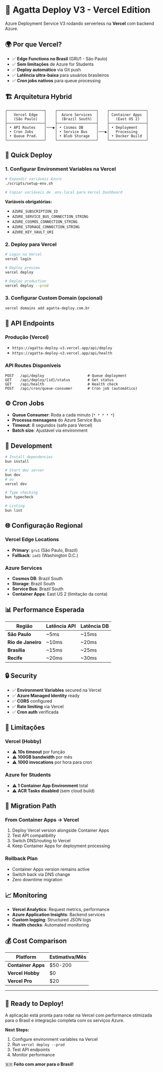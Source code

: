 # 🚀 Agatta Deploy V3 - Vercel Edition

Azure Deployment Service V3 rodando serverless na **Vercel** com backend Azure.

## 🌍 **Por que Vercel?**

- ✅ **Edge Functions no Brasil** (GRU1 - São Paulo)
- ✅ **Sem limitações** de Azure for Students
- ✅ **Deploy automático** via Git push
- ✅ **Latência ultra-baixa** para usuários brasileiros
- ✅ **Cron jobs nativos** para queue processing

## 🏗️ **Arquitetura Hybrid**

```
┌─────────────────┐    ┌──────────────────┐    ┌─────────────────┐
│   Vercel Edge   │    │  Azure Services  │    │ Container Apps  │
│   (São Paulo)   │    │  (Brazil South)  │    │   (East US 2)   │
├─────────────────┤    ├──────────────────┤    ├─────────────────┤
│ • API Routes    │───▶│ • Cosmos DB      │    │ • Deployment    │
│ • Cron Jobs     │    │ • Service Bus    │───▶│   Processing    │
│ • Queue Prod.   │    │ • Blob Storage   │    │ • Docker Build  │
└─────────────────┘    └──────────────────┘    └─────────────────┘
```

## 🚀 **Quick Deploy**

### 1. **Configurar Environment Variables na Vercel**

```bash
# Expandir variáveis Azure
./scripts/setup-env.sh

# Copiar variáveis de .env.local para Vercel Dashboard
```

**Variáveis obrigatórias:**
- `AZURE_SUBSCRIPTION_ID`
- `AZURE_SERVICE_BUS_CONNECTION_STRING`
- `AZURE_COSMOS_CONNECTION_STRING`
- `AZURE_STORAGE_CONNECTION_STRING`
- `AZURE_KEY_VAULT_URI`

### 2. **Deploy para Vercel**

```bash
# Login na Vercel
vercel login

# Deploy preview
vercel deploy

# Deploy production
vercel deploy --prod
```

### 3. **Configurar Custom Domain (opcional)**

```bash
vercel domains add agatta-deploy.com.br
```

## 📡 **API Endpoints**

### **Produção (Vercel)**
- `https://agatta-deploy-v3.vercel.app/api/deploy`
- `https://agatta-deploy-v3.vercel.app/api/health`

### **API Routes Disponíveis**
```
POST   /api/deploy                    # Queue deployment
GET    /api/deploy/[id]/status        # Get status
GET    /api/health                    # Health check
POST   /api/cron/queue-consumer       # Cron job (automático)
```

## ⚙️ **Cron Jobs**

- **Queue Consumer**: Roda a cada minuto (`* * * * *`)
- **Processa mensagens** do Azure Service Bus
- **Timeout**: 8 segundos (safe para Vercel)
- **Batch size**: Ajustável via environment

## 🔧 **Development**

```bash
# Install dependencies
bun install

# Start dev server
bun dev
# ou
vercel dev

# Type checking
bun typecheck

# Linting
bun lint
```

## 🌐 **Configuração Regional**

### **Vercel Edge Locations**
- **Primary**: `gru1` (São Paulo, Brazil)
- **Fallback**: `iad1` (Washington D.C.)

### **Azure Services**
- **Cosmos DB**: Brazil South
- **Storage**: Brazil South
- **Service Bus**: Brazil South
- **Container Apps**: East US 2 (limitação da conta)

## 📊 **Performance Esperada**

| Região | Latência API | Latência DB |
|--------|-------------|-------------|
| **São Paulo** | ~5ms | ~15ms |
| **Rio de Janeiro** | ~10ms | ~20ms |
| **Brasília** | ~15ms | ~25ms |
| **Recife** | ~20ms | ~30ms |

## 🔒 **Security**

- ✅ **Environment Variables** secured na Vercel
- ✅ **Azure Managed Identity** ready
- ✅ **CORS** configured
- ✅ **Rate limiting** via Vercel
- ✅ **Cron auth** verificada

## 🚨 **Limitações**

### **Vercel (Hobby)**
- ⚠️ **10s timeout** por função
- ⚠️ **100GB bandwidth** por mês
- ⚠️ **1000 invocations** por hora para cron

### **Azure for Students**
- ⚠️ **1 Container App Environment** total
- ⚠️ **ACR Tasks disabled** (sem cloud build)

## 🔄 **Migration Path**

### **From Container Apps → Vercel**
1. Deploy Vercel version alongside Container Apps
2. Test API compatibility
3. Switch DNS/routing to Vercel
4. Keep Container Apps for deployment processing

### **Rollback Plan**
- Container Apps version remains active
- Switch back via DNS change
- Zero downtime migration

## 📈 **Monitoring**

- **Vercel Analytics**: Request metrics, performance
- **Azure Application Insights**: Backend services
- **Custom logging**: Structured JSON logs
- **Health checks**: Automated monitoring

## 💰 **Cost Comparison**

| Platform | Estimativa/Mês |
|----------|----------------|
| **Container Apps** | $50-200 |
| **Vercel Hobby** | $0 |
| **Vercel Pro** | $20 |

---

## 🎉 **Ready to Deploy!**

A aplicação está pronta para rodar na Vercel com performance otimizada para o Brasil e integração completa com os serviços Azure.

**Next Steps:**
1. Configure environment variables na Vercel
2. Run `vercel deploy --prod`
3. Test API endpoints
4. Monitor performance

🇧🇷 **Feito com amor para o Brasil!**
